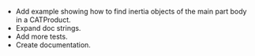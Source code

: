 * Add example showing how to find inertia objects of the main part body
in a CATProduct.
* Expand doc strings.
* Add more tests.
* Create documentation.